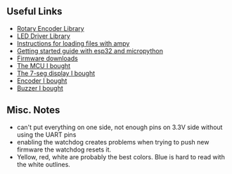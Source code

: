 ## Useful Links
- [Rotary Encoder Library](https://github.com/miketeachman/micropython-rotary)
- [LED Driver Library](https://github.com/mcauser/micropython-tm1637)
- [Instructions for loading files with ampy](https://learn.adafruit.com/micropython-basics-load-files-and-run-code/file-operations)
- [Getting started guide with esp32 and micropython](https://docs.micropython.org/en/latest/esp32/tutorial/intro.html#esp32-intro)
- [Firmware downloads](https://micropython.org/download/esp32/)
- [The MCU I bought](https://www.amazon.com/dp/B09XDMVS9N)
- [The 7-seg display I bought](https://www.amazon.com/dp/B07MCGDST2)
- [Encoder I bought](https://www.amazon.com/dp/B07F26CT6B)
- [Buzzer I bought](https://www.amazon.com/dp/B07MPYWVGD)

## Misc. Notes
- can't put everything on one side, not enough pins on 3.3V side without using the UART pins
- enabling the watchdog creates problems when trying to push new firmware the watchdog resets it. 
- Yellow, red, white are probably the best colors. Blue is hard to read with the white outlines.